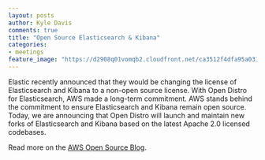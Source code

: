 ```yaml
---
layout: posts
author: Kyle Davis
comments: true
title: "Open Source Elasticsearch & Kibana"
categories:
- meetings
feature_image: "https://d2908q01vomqb2.cloudfront.net/ca3512f4dfa95a03169c5a670a4c91a19b3077b4/2019/03/26/open_disto-elasticsearch-logo-800x400.jpg"
---
```


Elastic recently announced that they would be changing the license of Elasticsearch and Kibana to a non-open source license. With Open Distro for Elasticsearch, AWS made a long-term commitment. AWS stands behind the commitment to ensure Elasticsearch and Kibana remain open source. Today, we are announcing that Open Distro will launch and maintain new forks of Elasticsearch and Kibana based on the latest Apache 2.0 licensed codebases.


Read more on the [AWS Open Source Blog](https://aws.amazon.com/blogs/opensource/stepping-up-for-a-truly-open-source-elasticsearch).